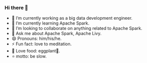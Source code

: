 ### Hi there 👋

<!--
**j7nhai/j7nhai** is a ✨ _special_ ✨ repository because its `README.md` (this file) appears on your GitHub profile.

Here are some ideas to get you started:

- 🔭 I’m currently working on ...
- 🌱 I’m currently learning ...
- 👯 I’m looking to collaborate on ...
- 🤔 I’m looking for help with ...
- 💬 Ask me about ...
- 📫 How to reach me: ...
- 😄 Pronouns: ...
- ⚡ Fun fact: ...
-->

- 🔭 I’m currently working as a big data development engineer.
- 🌱 I’m currently learning Apache Spark.
- 👯 I’m looking to collaborate on anything related to Apache Spark.
- 💬 Ask me about Apache Spark, Apache Livy.
- 😄 Pronouns: him/his/he.
- ⚡ Fun fact: love to meditation.
- 🍜 Love food: eggplant🍆.
- ⭐️ motto: be slow.
